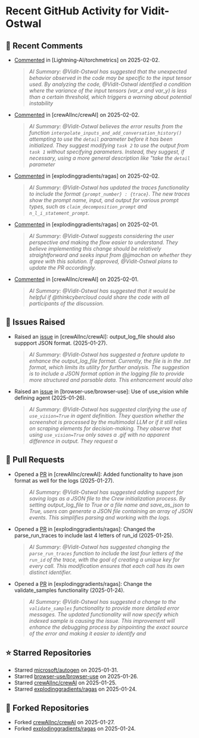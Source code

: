 # Recent GitHub Activity for Vidit-Ostwal

## 💬 Recent Comments
- [Commented](https://github.com/Lightning-AI/torchmetrics/issues/2920#issuecomment-2629456251) in [Lightning-AI/torchmetrics] on 2025-02-02.
  > *AI Summary: @Vidit-Ostwal has suggested that the unexpected behavior observed in the code may be specific to the input tensor used. By analyzing the code, @Vidit-Ostwal identified a condition where the variance of the input tensors (var_x and var_y) is less than a certain threshold, which triggers a warning about potential instability*
- [Commented](https://github.com/crewAIInc/crewAI/issues/1977#issuecomment-2629395843) in [crewAIInc/crewAI] on 2025-02-02.
  > *AI Summary: @Vidit-Ostwal believes the error results from the function `interpolate_inputs_and_add_conversation_history()` attempting to use the `detail` parameter before it has been initialized. They suggest modifying `task 2` to use the output from `task 1` without specifying parameters. Instead, they suggest, if necessary, using a more general description like "take the `detail` parameter*
- [Commented](https://github.com/explodinggradients/ragas/pull/1880#issuecomment-2629385607) in [explodinggradients/ragas] on 2025-02-02.
  > *AI Summary: @Vidit-Ostwal has updated the traces functionality to include the format `{prompt_number} : {trace}`. The new traces show the prompt name, input, and output for various prompt types, such as `claim_decomposition_prompt` and `n_l_i_statement_prompt`.*
- [Commented](https://github.com/explodinggradients/ragas/issues/1871#issuecomment-2628965465) in [explodinggradients/ragas] on 2025-02-01.
  > *AI Summary: @Vidit-Ostwal suggests considering the user perspective and making the flow easier to understand. They believe implementing this change should be relatively straightforward and seeks input from @jjmachan on whether they agree with this solution. If approved, @Vidit-Ostwal plans to update the PR accordingly.*
- [Commented](https://github.com/crewAIInc/crewAI/issues/2015#issuecomment-2628794304) in [crewAIInc/crewAI] on 2025-02-01.
  > *AI Summary: @Vidit-Ostwal has suggested that it would be helpful if @thinkcybercloud could share the code with all participants of the discussion.*

## 🐛 Issues Raised
- Raised an [issue](https://github.com/crewAIInc/crewAI/issues/1984) in [crewAIInc/crewAI]: output_log_file should also suppport JSON format. (2025-01-27).
  > *AI Summary: @Vidit-Ostwal has suggested a feature update to enhance the output_log_file format. Currently, the file is in the .txt format, which limits its utility for further analysis. The suggestion is to include a JSON format option in the logging file to provide more structured and parsable data. This enhancement would also*
- Raised an [issue](https://github.com/browser-use/browser-use/issues/407) in [browser-use/browser-use]: Use of use_vision while defining agent (2025-01-26).
  > *AI Summary: @Vidit-Ostwal has suggested clarifying the use of `use_vision=True` in agent definition. They question whether the screenshot is processed by the multimodal LLM or if it still relies on scraping elements for decision-making. They observe that using `use_vision=True` only saves a .gif with no apparent difference in output. They request a*

## 🚀 Pull Requests
- Opened a [PR](https://github.com/crewAIInc/crewAI/pull/1985) in [crewAIInc/crewAI]: Added functionality to have json format as well for the logs (2025-01-27).
  > *AI Summary: @Vidit-Ostwal has suggested adding support for saving logs as a JSON file to the Crew initialization process. By setting output_log_file to True or a file name and save_as_json to True, users can generate a JSON file containing an array of JSON events. This simplifies parsing and working with the logs.*
- Opened a [PR](https://github.com/explodinggradients/ragas/pull/1880) in [explodinggradients/ragas]: Changed the parse_run_traces to include last 4 letters of run_id (2025-01-25).
  > *AI Summary: @Vidit-Ostwal has suggested changing the `parse_run_traces` function to include the last four letters of the `run_id` of the trace, with the goal of creating a unique key for every call. This modification ensures that each call has its own distinct identifier.*
- Opened a [PR](https://github.com/explodinggradients/ragas/pull/1879) in [explodinggradients/ragas]: Change the validate_samples functionality (2025-01-24).
  > *AI Summary: @Vidit-Ostwal has suggested a change to the `validate_samples` functionality to provide more detailed error messages. The updated functionality will now specify which indexed sample is causing the issue. This improvement will enhance the debugging process by pinpointing the exact source of the error and making it easier to identify and*

## ⭐ Starred Repositories
- Starred [microsoft/autogen](https://github.com/microsoft/autogen) on 2025-01-31.
- Starred [browser-use/browser-use](https://github.com/browser-use/browser-use) on 2025-01-26.
- Starred [crewAIInc/crewAI](https://github.com/crewAIInc/crewAI) on 2025-01-25.
- Starred [explodinggradients/ragas](https://github.com/explodinggradients/ragas) on 2025-01-24.

## 🍴 Forked Repositories
- Forked [crewAIInc/crewAI](https://github.com/Vidit-Ostwal/crewAI) on 2025-01-27.
- Forked [explodinggradients/ragas](https://github.com/Vidit-Ostwal/ragas) on 2025-01-24.
